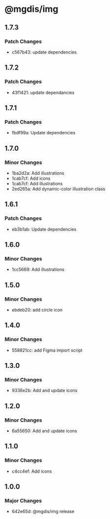 # @mgdis/img

## 1.7.3

### Patch Changes

- c567b43: update dependencies

## 1.7.2

### Patch Changes

- 43f1421: update dependancies

## 1.7.1

### Patch Changes

- fbdf99a: Update dependencies

## 1.7.0

### Minor Changes

- 1ba2d2a: Add illustrations
- 1cab7cf: Add icons
- 1cab7cf: Add illustrations
- 2ed265a: Add dynamic-color illustration class

## 1.6.1

### Patch Changes

- eb3b1ab: Update dependencies

## 1.6.0

### Minor Changes

- 1cc5669: Add illustrations

## 1.5.0

### Minor Changes

- ebdeb20: add circle icon

## 1.4.0

### Minor Changes

- 558821cc: add Figma import script

## 1.3.0

### Minor Changes

- 9336e2b: Add and update icons

## 1.2.0

### Minor Changes

- 6a55650: Add and update icons

## 1.1.0

### Minor Changes

- c4cc4ef: Add icons

## 1.0.0

### Major Changes

- 642e65d: @mgdis/img release
